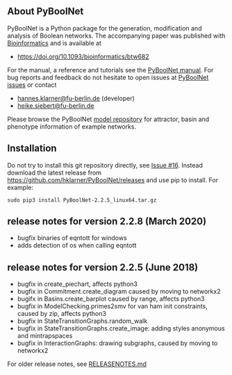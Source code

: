 

## About PyBoolNet
PyBoolNet is a Python package for the generation, modification and analysis of Boolean networks.
The accompanying paper was published with [Bioinformatics](https://academic.oup.com/bioinformatics) and is available at

 * https://doi.org/10.1093/bioinformatics/btw682

For the manual, a reference and tutorials see the [PyBoolNet manual](http://github.com/hklarner/PyBoolNet/releases).
For bug reports and feedback do not hesitate to open issues at [PyBoolNet issues](http://github.com/hklarner/PyBoolNet/issues) or contact

 * hannes.klarner@fu-berlin.de (developer)
 * heike.siebert@fu-berlin.de

 Please browse the PyBoolNet [model repository](https://github.com/hklarner/PyBoolNet/tree/master/PyBoolNet/Repository) for attractor, basin and phenotype information of example networks.


## Installation
Do not try to install this git repository directly, see [Issue #16](https://github.com/hklarner/PyBoolNet/issues/16). Instead download the latest release from https://github.com/hklarner/PyBoolNet/releases and use pip to install. For example:

```
sudo pip3 install PyBoolNet-2.2.5_linux64.tar.gz
```

## release notes for version 2.2.8 (March 2020)
- bugfix binaries of eqntott for windows
- adds detection of os when calling eqntott 

## release notes for version 2.2.5 (June 2018)
- bugfix in create_piechart, affects python3
- bugfix in Commitment.create_diagram caused by moving to networkx2
- bugifx in Basins.create_barplot caused by range, affects python3
- bugfix in ModelChecking.primes2smv for van ham init constraints, caused by zip, affects python3
- bugfix in StateTransitionGraphs.random_walk
- bugfix in StateTransitionGraphs.create_image: adding styles anonymous and mintrapspaces
- bugfix in InteractionGraphs: drawing subgraphs, caused by moving to networkx2


For older release notes, see [RELEASENOTES.md](https://github.com/hklarner/PyBoolNet/blob/master/RELEASENOTES.md)
